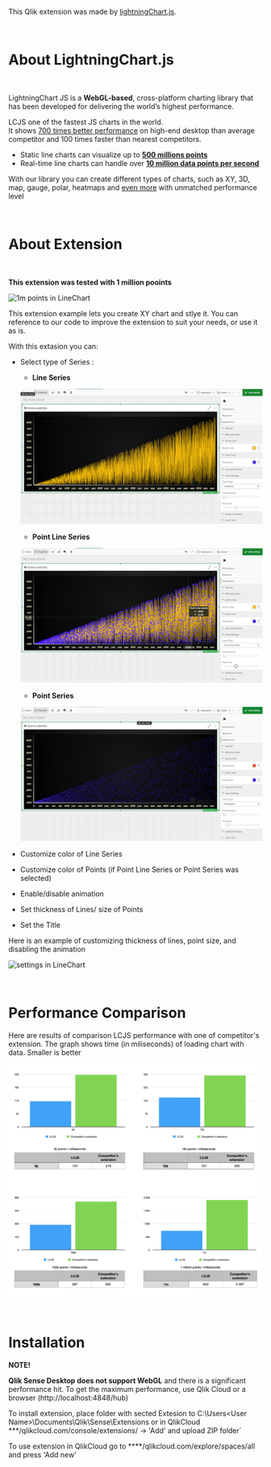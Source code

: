 This Qlik extension was made by [lightningChart.js](https://www.arction.com/lightningchart-js/).

<br />

# About LightningChart.js

<br />

LightningChart JS is a **WebGL-based**, cross-platform charting library that has been developed for delivering the world’s highest performance.

LCJS one of the fastest JS charts in the world. <br />
It shows [700 times better performance](https://www.arction.com/wp-content/uploads/JavaScript%20charts%20performance%20comparison%20-%20line%20charts%20%28May%202021%29.pdf) on high-end desktop than average competitor and 100 times faster than nearest competitors.
 * Static line charts can visualize up to **[500 millions points](https://www.arction.com/javascript-charts-performance-comparison/)**
 * Real-time line charts can handle over **[10 million data points per second](https://www.arction.com/javascript-charts-performance-comparison/)**

With our library you can create different types of charts, such as XY, 3D, map, gauge, polar, heatmaps and [even more](https://www.arction.com/lightningchart-js/) with unmatched performance level


<br />


# About Extension

<br />

**This extension was tested with 1 million pooints**

![1m points in LineChart](screenRecords/1m.gif)


This extension example lets you create XY chart and stlye it.
You can reference to our code to improve the extension to suit your needs, or use it as is.

With this  extasion you can: 

* Select type of Series :

   * **Line Series**

   ![LineSeries in LineChart](screenRecords/line.png)


   * **Point Line Series**

   ![pointLineSeries in LineChart](screenRecords/pointLine.png)


   * **Point Series**

   ![pointSeries in LineChart](screenRecords/point.png)


* Customize color of Line Series 

* Customize color of Points (if  Point Line Series or Point Series was selected)

* Enable/disable animation

* Set thickness of Lines/ size of Points

* Set the Title



Here is an example of customizing thickness of lines, point size, and disabling the animation

![settings in LineChart](screenRecords/settings.gif)


<br />

# Performance Comparison

Here are results of comparison LCJS performance with one of competitor's extension.
The graph shows time (in miliseconds) of loading chart with data. Smaller is better

![1m points in LineChart](screenRecords/perf2.png)

<br />

# Installation

**NOTE!**

**Qlik Sense Desktop does not support WebGL**  and there is a significant performance hit. To get the maximum performance, use Qlik Cloud or a browser (http://localhost:4848/hub)


To install extension, place folder with sected Extesion to C:\Users\<User Name>\Documents\Qlik\Sense\Extensions 
or in QlikCloud ***/qlikcloud.com/console/extensions/ ->  'Add' and upload ZIP folder`

To use extension in QlikCloud go to ****/qlikcloud.com/explore/spaces/all and press  'Add new'


